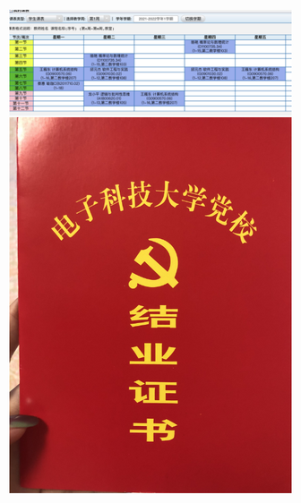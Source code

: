
![Alt text](https://github.com/Alphable/-/blob/main/%E5%A4%A7%E4%BA%8C%E4%B8%8A%E8%AF%BE%E8%A1%A8.jpg)
![Alt text](https://github.com/Alphable/-/blob/main/6A5FADA906EDE5821CB30F2CF1FFBF98.png)

